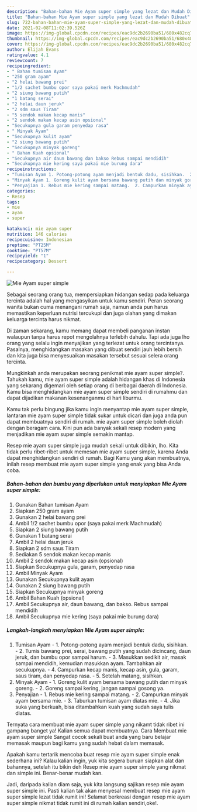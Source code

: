 ```yaml
---
description: "Bahan-bahan Mie Ayam super simple yang lezat dan Mudah Dibuat"
title: "Bahan-bahan Mie Ayam super simple yang lezat dan Mudah Dibuat"
slug: 722-bahan-bahan-mie-ayam-super-simple-yang-lezat-dan-mudah-dibuat
date: 2021-02-08T11:02:39.526Z
image: https://img-global.cpcdn.com/recipes/eac9dc2b2690ba51/680x482cq70/mie-ayam-super-simple-foto-resep-utama.jpg
thumbnail: https://img-global.cpcdn.com/recipes/eac9dc2b2690ba51/680x482cq70/mie-ayam-super-simple-foto-resep-utama.jpg
cover: https://img-global.cpcdn.com/recipes/eac9dc2b2690ba51/680x482cq70/mie-ayam-super-simple-foto-resep-utama.jpg
author: Elijah Evans
ratingvalue: 4.1
reviewcount: 7
recipeingredient:
- " Bahan tumisan Ayam"
- "250 gram ayam"
- "2 helai bawang prei"
- "1/2 sachet bumbu opor saya pakai merk Machmudah"
- "2 siung bawang putih"
- "1 batang serai"
- "2 helai daun jeruk"
- "2 sdm saus Tiram"
- "5 sendok makan kecap manis"
- "2 sendok makan kecap asin opsional"
- "Secukupnya gula garam penyedap rasa"
- " Minyak Ayam"
- "Secukupnya kulit ayam"
- "2 siung bawang putih"
- "Secukupnya minyak goreng"
- " Bahan Kuah opsional"
- "Secukupnya air daun bawang dan bakso Rebus sampai mendidih"
- "Secukupnya mie kering saya pakai mie burung dara"
recipeinstructions:
- "Tumisan Ayam 1. Potong-potong ayam menjadi bentuk dadu, sisihkan.  2. Tumis bawang prei, serai, bawang putih yang sudah dicincang, daun jeruk, dan bumbu opor sampai harum.  3. Masukkan sedikit air, masak sampai mendidih, kemudian masukkan ayam. Tambahkan air secukupnya.  4. Campurkan kecap manis, kecap asin, gula, garam, saus tiram, dan penyedap rasa.  5. Setelah matang, sisihkan."
- "Minyak Ayam 1. Goreng kulit ayam bersama bawang putih dan minyak goreng.  2. Goreng sampai kering, jangan sampai gosong ya."
- "Penyajian 1. Rebus mie kering sampai matang.  2. Campurkan minyak ayam bersama mie.  3. Taburkan tumisan ayam diatas mie.  4. Jika suka yang berkuah, bisa ditambahkan kuah yang sudah saya tulis diatas."
categories:
- Resep
tags:
- mie
- ayam
- super

katakunci: mie ayam super 
nutrition: 146 calories
recipecuisine: Indonesian
preptime: "PT25M"
cooktime: "PT57M"
recipeyield: "1"
recipecategory: Dessert

---
```



![Mie Ayam super simple](https://img-global.cpcdn.com/recipes/eac9dc2b2690ba51/680x482cq70/mie-ayam-super-simple-foto-resep-utama.jpg)

Sebagai seorang orang tua, mempersiapkan hidangan sedap pada keluarga tercinta adalah hal yang mengasyikan untuk kamu sendiri. Peran seorang  wanita bukan cuma menangani rumah saja, namun anda pun harus memastikan keperluan nutrisi tercukupi dan juga olahan yang dimakan keluarga tercinta harus nikmat.

Di zaman  sekarang, kamu memang dapat membeli panganan instan walaupun tanpa harus repot mengolahnya terlebih dahulu. Tapi ada juga lho orang yang selalu ingin menyajikan yang terlezat untuk orang tercintanya. Pasalnya, menghidangkan masakan yang dibuat sendiri jauh lebih bersih dan kita juga bisa menyesuaikan masakan tersebut sesuai selera orang tercinta. 



Mungkinkah anda merupakan seorang penikmat mie ayam super simple?. Tahukah kamu, mie ayam super simple adalah hidangan khas di Indonesia yang sekarang digemari oleh setiap orang di berbagai daerah di Indonesia. Kamu bisa menghidangkan mie ayam super simple sendiri di rumahmu dan dapat dijadikan makanan kesenanganmu di hari liburmu.

Kamu tak perlu bingung jika kamu ingin menyantap mie ayam super simple, lantaran mie ayam super simple tidak sukar untuk dicari dan juga anda pun dapat membuatnya sendiri di rumah. mie ayam super simple boleh diolah dengan beragam cara. Kini pun ada banyak sekali resep modern yang menjadikan mie ayam super simple semakin mantap.

Resep mie ayam super simple juga mudah sekali untuk dibikin, lho. Kita tidak perlu ribet-ribet untuk memesan mie ayam super simple, karena Anda dapat menghidangkan sendiri di rumah. Bagi Kamu yang akan membuatnya, inilah resep membuat mie ayam super simple yang enak yang bisa Anda coba.

<!--inarticleads1-->

##### Bahan-bahan dan bumbu yang diperlukan untuk menyiapkan Mie Ayam super simple:

1. Gunakan  Bahan tumisan Ayam
1. Siapkan 250 gram ayam
1. Gunakan 2 helai bawang prei
1. Ambil 1/2 sachet bumbu opor (saya pakai merk Machmudah)
1. Siapkan 2 siung bawang putih
1. Gunakan 1 batang serai
1. Ambil 2 helai daun jeruk
1. Siapkan 2 sdm saus Tiram
1. Sediakan 5 sendok makan kecap manis
1. Ambil 2 sendok makan kecap asin (opsional)
1. Siapkan Secukupnya gula, garam, penyedap rasa
1. Ambil  Minyak Ayam
1. Gunakan Secukupnya kulit ayam
1. Gunakan 2 siung bawang putih
1. Siapkan Secukupnya minyak goreng
1. Ambil  Bahan Kuah (opsional)
1. Ambil Secukupnya air, daun bawang, dan bakso. Rebus sampai mendidih
1. Ambil Secukupnya mie kering (saya pakai mie burung dara)




<!--inarticleads2-->

##### Langkah-langkah menyiapkan Mie Ayam super simple:

1. Tumisan Ayam - 1. Potong-potong ayam menjadi bentuk dadu, sisihkan.  - 2. Tumis bawang prei, serai, bawang putih yang sudah dicincang, daun jeruk, dan bumbu opor sampai harum.  - 3. Masukkan sedikit air, masak sampai mendidih, kemudian masukkan ayam. Tambahkan air secukupnya.  - 4. Campurkan kecap manis, kecap asin, gula, garam, saus tiram, dan penyedap rasa.  - 5. Setelah matang, sisihkan.
1. Minyak Ayam - 1. Goreng kulit ayam bersama bawang putih dan minyak goreng.  - 2. Goreng sampai kering, jangan sampai gosong ya.
1. Penyajian - 1. Rebus mie kering sampai matang.  - 2. Campurkan minyak ayam bersama mie.  - 3. Taburkan tumisan ayam diatas mie.  - 4. Jika suka yang berkuah, bisa ditambahkan kuah yang sudah saya tulis diatas.




Ternyata cara membuat mie ayam super simple yang nikamt tidak ribet ini gampang banget ya! Kalian semua dapat membuatnya. Cara Membuat mie ayam super simple Sangat cocok sekali buat anda yang baru belajar memasak maupun bagi kamu yang sudah hebat dalam memasak.

Apakah kamu tertarik mencoba buat resep mie ayam super simple enak sederhana ini? Kalau kalian ingin, yuk kita segera buruan siapkan alat dan bahannya, setelah itu bikin deh Resep mie ayam super simple yang nikmat dan simple ini. Benar-benar mudah kan. 

Jadi, daripada kalian diam saja, yuk kita langsung sajikan resep mie ayam super simple ini. Pasti kalian tak akan menyesal membuat resep mie ayam super simple lezat tidak rumit ini! Selamat berkreasi dengan resep mie ayam super simple nikmat tidak rumit ini di rumah kalian sendiri,oke!.


